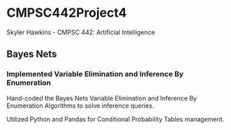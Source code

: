 # CMPSC442Project4
Skyler Hawkins - CMPSC 442: Artificial Intelligence 

## Bayes Nets
### Implemented Variable Elimination and Inference By Enumeration 
Hand-coded the Bayes Nets Variable Elimination and Inference By Enumeration Algorithms to solve inference queries.

Utilized Python and Pandas for Conditional Probability Tables management.
